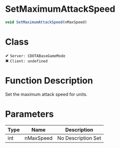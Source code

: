 # SetMaximumAttackSpeed
```js
void SetMaximumAttackSpeed(nMaxSpeed)
```
# Class
✔ `Server: CDOTABaseGameMode`  
✖ `Client: undefined`  

# Function Description
Set the maximum attack speed for units.
# Parameters
Type|Name|Description
--|--|--
int|nMaxSpeed|No Description Set

